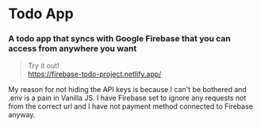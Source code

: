 # Todo App
### A todo app that syncs with Google Firebase that you can access from anywhere you want

> Try it out!  
> https://firebase-todo-project.netlify.app/

My reason for not hiding the API keys is because I can't be bothered and .env is a pain in Vanilla JS. I have Firebase set to ignore any requests not from the correct url and I have not payment method connected to Firebase anyway.
